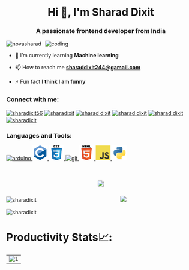 
<h1 align="center">Hi 👋, I'm Sharad Dixit</h1>
<h3 align="center">A passionate frontend developer from India</h3>
<img align="right" alt="coding" width="400" src="https://thumbs.gfycat.com/ObviousFeminineHarvestmen.webp">
<p align="left"> <img src="https://komarev.com/ghpvc/?username=novasharad&label=Profile%20views&color=0e75b6&style=flat" alt="novasharad" /> </p>

- 🌱 I’m currently learning **Machine learning**

- 📫 How to reach me **sharaddixit244@gamail.com**

- ⚡ Fun fact **I think I am funny**

<h3 align="left">Connect with me:</h3>
<p align="left">
<a href="https://codepen.io/sharadixit56" target="blank"><img align="center" src="https://raw.githubusercontent.com/rahuldkjain/github-profile-readme-generator/master/src/images/icons/Social/codepen.svg" alt="sharadixit56" height="30" width="40" /></a>
<a href="https://twitter.com/sharadixit" target="blank"><img align="center" src="https://raw.githubusercontent.com/rahuldkjain/github-profile-readme-generator/master/src/images/icons/Social/twitter.svg" alt="sharadixit" height="30" width="40" /></a>
<a href="https://linkedin.com/in/sharad dixit" target="blank"><img align="center" src="https://raw.githubusercontent.com/rahuldkjain/github-profile-readme-generator/master/src/images/icons/Social/linked-in-alt.svg" alt="sharad dixit" height="30" width="40" /></a>
<a href="https://kaggle.com/sharad dixit" target="blank"><img align="center" src="https://raw.githubusercontent.com/rahuldkjain/github-profile-readme-generator/master/src/images/icons/Social/kaggle.svg" alt="sharad dixit" height="30" width="40" /></a>
<a href="https://fb.com/sharad dixit" target="blank"><img align="center" src="https://raw.githubusercontent.com/rahuldkjain/github-profile-readme-generator/master/src/images/icons/Social/facebook.svg" alt="sharad dixit" height="30" width="40" /></a>
<a href="https://instagram.com/sharadixit" target="blank"><img align="center" src="https://raw.githubusercontent.com/rahuldkjain/github-profile-readme-generator/master/src/images/icons/Social/instagram.svg" alt="sharadixit" height="30" width="40" /></a>
</p>

<h3 align="left">Languages and Tools:</h3>
<p align="left"> <a href="https://www.arduino.cc/" target="_blank" rel="noreferrer"> <img src="https://cdn.worldvectorlogo.com/logos/arduino-1.svg" alt="arduino" width="40" height="40"/> </a> <a href="https://www.cprogramming.com/" target="_blank" rel="noreferrer"> <img src="https://raw.githubusercontent.com/devicons/devicon/master/icons/c/c-original.svg" alt="c" width="40" height="40"/> </a> <a href="https://www.w3schools.com/css/" target="_blank" rel="noreferrer"> <img src="https://raw.githubusercontent.com/devicons/devicon/master/icons/css3/css3-original-wordmark.svg" alt="css3" width="40" height="40"/> </a> <a href="https://git-scm.com/" target="_blank" rel="noreferrer"> <img src="https://www.vectorlogo.zone/logos/git-scm/git-scm-icon.svg" alt="git" width="40" height="40"/> </a> <a href="https://www.w3.org/html/" target="_blank" rel="noreferrer"> <img src="https://raw.githubusercontent.com/devicons/devicon/master/icons/html5/html5-original-wordmark.svg" alt="html5" width="40" height="40"/> </a> <a href="https://developer.mozilla.org/en-US/docs/Web/JavaScript" target="_blank" rel="noreferrer"> <img src="https://raw.githubusercontent.com/devicons/devicon/master/icons/javascript/javascript-original.svg" alt="javascript" width="40" height="40"/> </a> <a href="https://www.python.org" target="_blank" rel="noreferrer"> <img src="https://raw.githubusercontent.com/devicons/devicon/master/icons/python/python-original.svg" alt="python" width="40" height="40"/> </a> </p>

<h1 align="center">
  <a href="https://git.io/typing-svg">
    <img src="https://readme-typing-svg.herokuapp.com/?lines=console.log(%22Voodoo&nbsp;Programmer!%22);print(%22Voodoo&nbsp;Programmer!%22);printf(%22Voodoo&nbsp;Programmer!%22);fmt.Println(%22Voodoo&nbsp;Programmer!%22);println!(%22Voodoo&nbsp:Programmer!%22);cout%20%3C%3C%20%22Voodoo&nbsp:Programmer!%22&center=true&size=18&width=550">
  </a>
</h1>

<img align='right' src='https://user-images.githubusercontent.com/5713670/87202985-820dcb80-c2b6-11ea-9f56-7ec461c497c3.gif' width='200'>


<p><img align="center" src="https://github-readme-stats.vercel.app/api/top-langs?username=sharadixit&theme=highcontrast&date_format=M%20j%5B%2C%20Y%5D" alt="sharadixit" /></p>

<p><img align="center" src="https://github-readme-streak-stats.herokuapp.com/?user=sharadixit&theme=highcontrast&date_format=M%20j%5B%2C%20Y%5D" alt="sharadixit" /></p>

# Productivity Stats📈:
 <table>
   <tr>
     <td><img src="https://github-profile-summary-cards.vercel.app/api/cards/profile-details?username=sharadixit&theme=monokai"  display=block width=100% height=auto  alt="1" ></td>
    </tr> 
    <tr>

